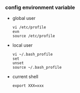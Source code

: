 ### config environment variable
* global user 
    ```
    vi /etc/profile
    evn
    source /etc/profile
    ```
* local user
   ```
   vi ~/.bash_profile
   set 
   unset
   source ~/.bash_profile
   ```
* current shell
    ```
    export XXX=xxx
    ```

